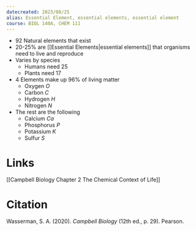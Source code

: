 ```yaml
---
datecreated: 2023/08/25
alias: Essential Element, essential elements, essential element
course: BIOL 140A, CHEM 111
---
```


- 92 Natural elements that exist
- 20-25% are [[Essential Elements|essential elements]] that organisms need to live and reproduce
- Varies by species
	- Humans need 25
	- Plants need 17
- 4 Elements make up 96% of living matter
	- Oxygen $O$
	- Carbon $C$
	- Hydrogen $H$
	- Nitrogen $N$ 
- The rest are the following
	- Calcium $Ca$
	- Phosphorus $P$
	- Potassium $K$
	- Sulfur $S$

# Links

[[Campbell Biology Chapter 2 The Chemical Context of Life]]

# Citation

Wasserman, S. A. (2020). _Campbell Biology_ (12th ed., p. 29). Pearson.
